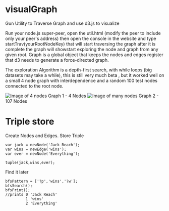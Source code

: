 # visualGraph
Gun Utility to Traverse Graph and use d3.js to visualize

Run your node.js super-peer, open the util.html (modify the peer to include only your peer's address)
then open the console in the website and type startTrav(yourRootNodeKey)
that will start traversing the graph
after it is complete the graph will showstart exploring the node and graph from any given root.
Graph is a global object that keeps the nodes and edges register that d3 needs to generate a force-directed graph.

The exploration Algorithm is a depth-first search, with while loops (big datasets may take a while), this is still very much beta
, but it worked well on a small 4 node graph with interdependence and a random 100 test nodes connected to the root node.

![Image of 4 nodes](https://i.imgur.com/eHxNnof.png)
Graph 1 - 4 Nodes
![Image of many nodes](https://i.imgur.com/Vap9pQn.png)
Graph 2 - 107 Nodes

# Triple store

Create Nodes and Edges. Store Triple
```
var jack = newNode('Jack Reach');
var wins = newEdge('wins');
var ever = newNode('Everything');

tuple(jack,wins,ever);
```
Find it later
```
bfsPattern = ['?p','wins','?w'];
bfsSearch();
bfsPrint();
//prints 0 'Jack Reach'
         1 'wins'
         2 'Everything'
```
